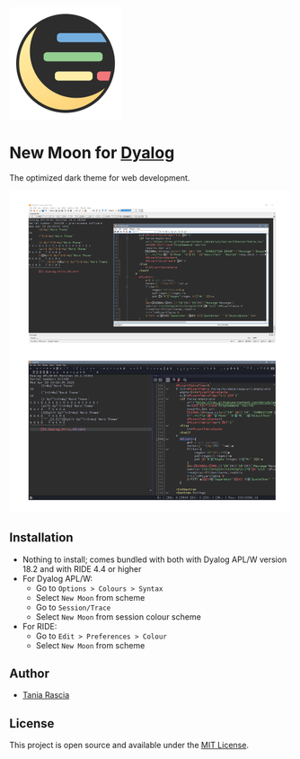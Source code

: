 ![Logo](../images/new-moon-thumbnail.svg)

# New Moon for [Dyalog](https://www.dyalog.com)

The optimized dark theme for web development.

![Screenshot](../images/dyalog.png)

## Installation

- Nothing to install; comes bundled with both with Dyalog APL/W version 18.2 and with RIDE 4.4 or higher
- For Dyalog APL/W:
  - Go to `Options > Colours > Syntax`
  - Select `New Moon` from scheme
  - Go to `Session/Trace`
  - Select `New Moon` from session colour scheme
- For RIDE:
  - Go to `Edit > Preferences > Colour`
  - Select `New Moon` from scheme

## Author

- [Tania Rascia](https://www.taniarascia.com)

## License

This project is open source and available under the [MIT License](../LICENSE).
